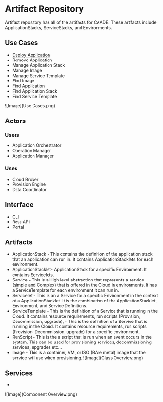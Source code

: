 # Artifact Repository
Artifact repository has all of the artifacts for CAADE. 
These artifacts include ApplicationStacks, ServiceStacks, and Environments.

## Use Cases
* [Deploy Application](#deploy-application)
* Remove Application
* Manage Application Stack
* Manage Image
* Manage Service Template
* Find Image
* Find Application
* Find Application Stack
* Find Service Template

![Image](Use Cases.png)
 

## Actors
### Users 
 * Application Orchestrator
 * Operation Manager
 * Application Manager

### Uses
* Cloud Broker
* Provision Engine
* Data Coordinator

## Interface
* CLI
* Rest-API
* Portal

## Artifacts
* ApplicationStack - This contains the definition of the application stack that an application can run in. It contains ApplicationStacklets for each environment.
* ApplicationStacklet- ApplicationStack for a specific Environment. It contains Servicelets.
* Service - This is a High level abstraction that represents a service (simple and Complex) that is offered in the Cloud in environments. It has a ServiceTemplate for each environment it can run in.
* Servicelet - This is an a Service for a specific Environment in the context of a ApplicationStacklet.
 It is the combination of the ApplicationStacklet, Environment, and Service Definitions.
* ServiceTemplate - This is the definition of a Service that is running in the Cloud. It contains resource requirements, run scripts (Provision, Decommission, upgrade),  - This is the definition of a Service that is running in the Cloud. It contains resource requirements, run scripts (Provision, Decommission, upgrade) for a specific environment.
* RunScript - This is the a script that is run when an event occurs in the system. This can be used for provisioning services, decommissioning services, upgrades etc...
* Image - This is a container, VM, or ISO (BAre metal) image that the service will use when provisioning.
![Image](Class Overview.png)


## Services
* 
![Image](Component Overview.png)

